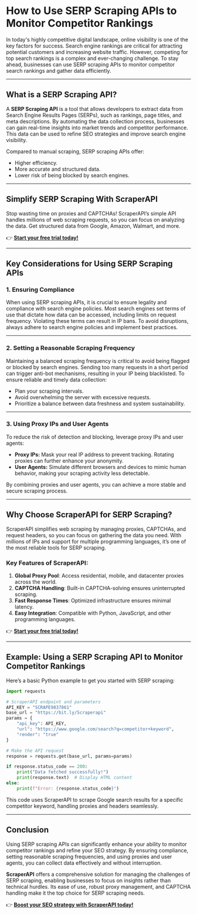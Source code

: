 
# How to Use SERP Scraping APIs to Monitor Competitor Rankings

In today's highly competitive digital landscape, online visibility is one of the key factors for success. Search engine rankings are critical for attracting potential customers and increasing website traffic. However, competing for top search rankings is a complex and ever-changing challenge. To stay ahead, businesses can use SERP scraping APIs to monitor competitor search rankings and gather data efficiently.

---

## What is a SERP Scraping API?

A **SERP Scraping API** is a tool that allows developers to extract data from Search Engine Results Pages (SERPs), such as rankings, page titles, and meta descriptions. By automating the data collection process, businesses can gain real-time insights into market trends and competitor performance. This data can be used to refine SEO strategies and improve search engine visibility.

Compared to manual scraping, SERP scraping APIs offer:
- Higher efficiency.
- More accurate and structured data.
- Lower risk of being blocked by search engines.

---

## Simplify SERP Scraping With ScraperAPI

Stop wasting time on proxies and CAPTCHAs! ScraperAPI’s simple API handles millions of web scraping requests, so you can focus on analyzing the data. Get structured data from Google, Amazon, Walmart, and more.

👉 [**Start your free trial today!**](https://bit.ly/Scraperapi)

---

## Key Considerations for Using SERP Scraping APIs

### 1. **Ensuring Compliance**
When using SERP scraping APIs, it is crucial to ensure legality and compliance with search engine policies. Most search engines set terms of use that dictate how data can be accessed, including limits on request frequency. Violating these terms can result in IP bans. To avoid disruptions, always adhere to search engine policies and implement best practices.

---

### 2. **Setting a Reasonable Scraping Frequency**
Maintaining a balanced scraping frequency is critical to avoid being flagged or blocked by search engines. Sending too many requests in a short period can trigger anti-bot mechanisms, resulting in your IP being blacklisted. To ensure reliable and timely data collection:
- Plan your scraping intervals.
- Avoid overwhelming the server with excessive requests.
- Prioritize a balance between data freshness and system sustainability.

---

### 3. **Using Proxy IPs and User Agents**
To reduce the risk of detection and blocking, leverage proxy IPs and user agents:
- **Proxy IPs:** Mask your real IP address to prevent tracking. Rotating proxies can further enhance your anonymity.
- **User Agents:** Simulate different browsers and devices to mimic human behavior, making your scraping activity less detectable.

By combining proxies and user agents, you can achieve a more stable and secure scraping process.

---

## Why Choose ScraperAPI for SERP Scraping?

ScraperAPI simplifies web scraping by managing proxies, CAPTCHAs, and request headers, so you can focus on gathering the data you need. With millions of IPs and support for multiple programming languages, it’s one of the most reliable tools for SERP scraping.

### Key Features of ScraperAPI:
1. **Global Proxy Pool**: Access residential, mobile, and datacenter proxies across the world.
2. **CAPTCHA Handling**: Built-in CAPTCHA-solving ensures uninterrupted scraping.
3. **Fast Response Times**: Optimized infrastructure ensures minimal latency.
4. **Easy Integration**: Compatible with Python, JavaScript, and other programming languages.

👉 [**Start your free trial today!**](https://bit.ly/Scraperapi)

---

## Example: Using a SERP Scraping API to Monitor Competitor Rankings

Here’s a basic Python example to get you started with SERP scraping:

```python
import requests

# ScraperAPI endpoint and parameters
API_KEY = "SCRAPE9837861"
base_url = "https://bit.ly/Scraperapi"
params = {
    "api_key": API_KEY,
    "url": "https://www.google.com/search?q=competitor+keyword",
    "render": "true"
}

# Make the API request
response = requests.get(base_url, params=params)

if response.status_code == 200:
    print("Data fetched successfully!")
    print(response.text)  # Display HTML content
else:
    print(f"Error: {response.status_code}")
```

This code uses ScraperAPI to scrape Google search results for a specific competitor keyword, handling proxies and headers seamlessly.

---

## Conclusion

Using SERP scraping APIs can significantly enhance your ability to monitor competitor rankings and refine your SEO strategy. By ensuring compliance, setting reasonable scraping frequencies, and using proxies and user agents, you can collect data effectively and without interruption.

**ScraperAPI** offers a comprehensive solution for managing the challenges of SERP scraping, enabling businesses to focus on insights rather than technical hurdles. Its ease of use, robust proxy management, and CAPTCHA handling make it the top choice for SERP scraping needs.

👉 [**Boost your SEO strategy with ScraperAPI today!**](https://bit.ly/Scraperapi)
